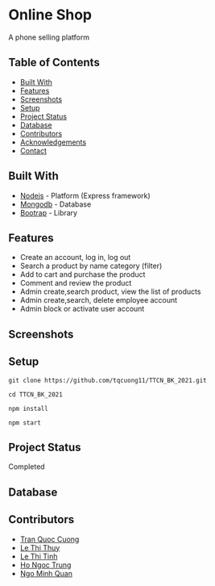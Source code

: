 
# Online Shop

A phone selling platform


## Table of Contents

- [Built With](#built-with)
- [Features](#features)
- [Screenshots](#screenshots)
- [Setup](#setup)
- [Project Status](#project-status)
- [Database](#database)
- [Contributors](#contributors)
- [Acknowledgements](#acknowledgements)
- [Contact](#contact)
## Built With

- [Nodejs](https://nodejs.org/en/) - Platform (Express framework)
- [Mongodb](https://www.mongodb.com/) - Database
- [Bootrap](https://getbootstrap.com/) - Library
## Features

- Create an account, log in, log out
- Search a product by name category (filter)
- Add to cart and purchase the product
- Comment and review the product
- Admin create,search product, view the list of products
- Admin create,search, delete employee account
- Admin block or activate user account

## Screenshots


## Setup


```shell
git clone https://github.com/tqcuong11/TTCN_BK_2021.git
```

```shell
cd TTCN_BK_2021
```


```shell
npm install
```

```shell
npm start
```
## Project Status

Completed
## Database
## Contributors
- [Tran Quoc Cuong](https://github.com/tqcuong11) 
- [Le Thi Thuy](https://github.com/lethuyht)
- [Le Thi Tinh](https://github.com/tinhlea2)
- [Ho Ngoc Trung](https://github.com/hnngtrung)
- [Ngo Minh Quan](https://github.com/mquan247)

